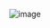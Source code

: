 ![image](https://user-images.githubusercontent.com/83855603/183821133-928824a7-08cc-4688-b1cb-977a8060b591.png)
